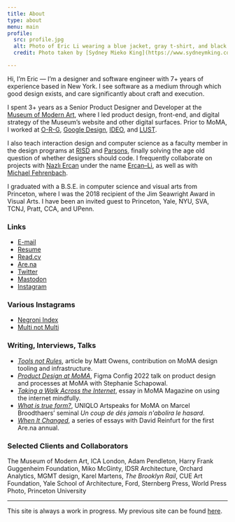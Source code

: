 ```yaml
---
title: About
type: about
menu: main
profile: 
  src: profile.jpg
  alt: Photo of Eric Li wearing a blue jacket, gray t-shirt, and black pants in front of a neutral background.
  credit: Photo taken by [Sydney Mieko King](https://www.sydneymking.com/).

---
```

Hi, I’m Eric — I’m a designer and software engineer with 7+ years of experience based in New York. I see software as a medium through which good design exists, and care significantly about craft and execution.

I spent 3+ years as a Senior Product Designer and Developer at the [Museum of Modern&nbsp;Art](https://www.moma.org/), where I led product design, front-end, and digital strategy of the Museum’s website and other digital surfaces. Prior to MoMA, I worked at <nobr>[O-R-G](https://o-r-g.com/)</nobr>, [Google&nbsp;Design](https://design.google/), [IDEO](https://ideo.com/), and [LUST](https://lust.nl/).

I also teach interaction design and computer science as a faculty member in the design programs at [RISD](http://source.f22.href.blue/) and [Parsons](https://js.f22.href.blue/), finally solving the age old question of whether designers should code. I frequently collaborate on projects with [Nazlı&nbsp;Ercan](https://nazli-ercan.com/) under the name [<nobr>Ercan–Li</nobr>](https://ercan-li.com/), as well as with [Michael&nbsp;Fehrenbach](https://michaelfehrenbach.com/).

I graduated with a B.S.E. in computer science and visual arts from Princeton, where I was the 2018 recipient of the Jim Seawright Award in Visual Arts. I&nbsp;have been an invited guest to Princeton, Yale, NYU, SVA, TCNJ, Pratt, CCA, and&nbsp;UPenn. 


### Links

- [E-mail](mailto:ericyoungli@gmail.com)
- [Resume](resume.pdf)
- [Read.cv](https://cv.eric.young.li/)
- [Are.na](https://www.are.na/eric-li)
- [Twitter](https://twitter.com/eli8527)
- [Mastodon](https://mastodon.social/@eli8527)
- [Instagram](https://www.instagram.com/eli8527/)


### Various Instagrams
- [Negroni Index](https://www.instagram.com/negroni_index)
- [Multi not Multi](https://www.instagram.com/multi.not.multi/)




### Writing, Interviews, Talks
- [*Tools not Rules*](https://uxdesign.cc/tools-not-rules-9daef895aab7), article by Matt Owens, contribution on MoMA design tooling and infrastructure.
- [*Product Design at MoMA*](https://mo.ma/figma), Figma Config 2022 talk on product design and processes at MoMA with Stephanie&nbsp;Schapowal.
- [*Taking a Walk Across the Internet*](https://www.moma.org/magazine/articles/677), essay in MoMA Magazine on using the internet mindfully.
- [*What is true form?*](https://www.youtube.com/watch?v=r9l00rSr2j0), UNIQLO Artspeaks for MoMA on Marcel Broodthaers’ seminal *Un coup de dés jamais n'abolira le hasard*.
- [*When It Changed*](https://www.are.na/blog/when-it-changed-part-1), a series of essays with David Reinfurt for the first Are.na&nbsp;annual.


### Selected Clients and Collaborators
The Museum of Modern Art, ICA London, Adam Pendleton, Harry Frank Guggenheim Foundation, Miko McGinty, IDSR Architecture, Orchard Analytics, MGMT design, Karel Martens, *The Brooklyn Rail*, CUE Art Foundation, Yale School of Architecture, Ford, Sternberg Press, World Press Photo, Princeton&nbsp;University

---

This site is always a work in progress. My previous site can be found [here](https://archive.eric.young.li/).